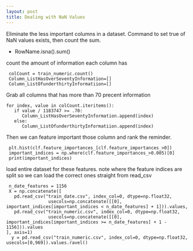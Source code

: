 ```yaml
---
layout: post
title: Dealing with NaN Values
---
```


Eliminate the less important columns in a dataset. 
Command to set true of NaN values exists, then count the sum.
* RowName.isna().sum() 

 count the amount of information each column has
```
 colCount = train_numeric.count()
 Column_ListHasOverSeventyInformation=[]
 Column_ListOfunderthirtyInformatiion=[]
```

 Grab all columns that has more than 70 precent information
	
```
for index, value in colCount.iteritems():
   if value / 1183747 >= .70:
      Column_ListHasOverSeventyInformation.append(index)
   else:
      Column_ListOfunderthirtyInformatiion.append(index)
```
 Then we can feature important those column and rank the reminder.
```
 plt.hist(clf.feature_importances_[clf.feature_importances_>0])
 important_indices = np.where(clf.feature_importances_>0.005)[0]
 print(important_indices)
```
 load entire dataset for these features. 
 note where the feature indices are split so we can load the correct ones straight from read_csv
```
 n_date_features = 1156
 X = np.concatenate([
   pd.read_csv("train_date.csv", index_col=0, dtype=np.float32,
                usecols=np.concatenate([[0], important_indices[important_indices < n_date_features] + 1])).values,
   pd.read_csv("train_numeric.csv", index_col=0, dtype=np.float32,
                usecols=np.concatenate([[0], important_indices[important_indices >= n_date_features] + 1 - 1156])).values
], axis=1)
  y = pd.read_csv("train_numeric.csv", index_col=0, dtype=np.float32, usecols=[0,969]).values.ravel()
```
